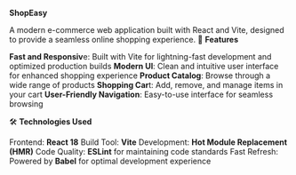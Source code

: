 **ShopEasy**

A modern e-commerce web application built with React and Vite, designed to provide a seamless online shopping experience.
🚀 **Features**

**Fast and Responsiv**e: Built with Vite for lightning-fast development and optimized production builds
**Modern UI**: Clean and intuitive user interface for enhanced shopping experience
**Product Catalog**: Browse through a wide range of products
**Shopping Car**t: Add, remove, and manage items in your cart
**User-Friendly Navigation**: Easy-to-use interface for seamless browsing

🛠️ **Technologies Used**

Frontend: **React 18**
Build Tool: **Vite**
Development: **Hot Module Replacement (HMR)**
Code Quality: **ESLint** for maintaining code standards
Fast Refresh: Powered by **Babel** for optimal development experience
